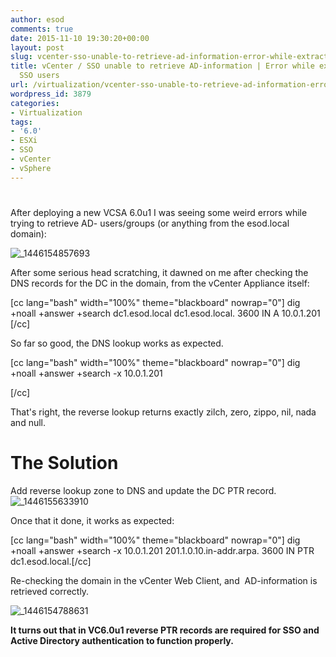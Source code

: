 ```yaml
---
author: esod
comments: true
date: 2015-11-10 19:30:20+00:00
layout: post
slug: vcenter-sso-unable-to-retrieve-ad-information-error-while-extracting-local-sso-users
title: vCenter / SSO unable to retrieve AD-information | Error while extracting local
  SSO users
url: /virtualization/vcenter-sso-unable-to-retrieve-ad-information-error-while-extracting-local-sso-users/
wordpress_id: 3879
categories:
- Virtualization
tags:
- '6.0'
- ESXi
- SSO
- vCenter
- vSphere
---
```


# 



After deploying a new VCSA 6.0u1 I was seeing some weird errors while trying to retrieve AD- users/groups (or anything from the esod.local domain):

![_1446154857693](http://vninja.net/wordpress/wp-content/uploads/2015/10/1446154857693.png)

After some serious head scratching, it dawned on me after checking the DNS records for the DC in the domain, from the vCenter Appliance itself:

[cc lang="bash" width="100%" theme="blackboard" nowrap="0"]
dig +noall +answer +search dc1.esod.local
dc1.esod.local. 3600 IN A 10.0.1.201
[/cc]

So far so good, the DNS lookup works as expected.

[cc lang="bash" width="100%" theme="blackboard" nowrap="0"]
dig +noall +answer +search -x 10.0.1.201

[/cc]

That's right, the reverse lookup returns exactly zilch, zero, zippo, nil, nada and null.



# The Solution



Add reverse lookup zone to DNS and update the DC PTR record.![_1446155633910](http://vninja.net/wordpress/wp-content/uploads/2015/10/1446155633910.png)



Once that it done, it works as expected:

[cc lang="bash" width="100%" theme="blackboard" nowrap="0"]
dig +noall +answer +search -x 10.0.1.201
201.1.0.10.in-addr.arpa. 3600 IN PTR dc1.esod.local.[/cc]

Re-checking the domain in the vCenter Web Client, and  AD-information is retrieved correctly.

![_1446154788631](http://vninja.net/wordpress/wp-content/uploads/2015/10/1446154788631.png)



**It turns out that in VC6.0u1 reverse PTR records are required for SSO and Active Directory authentication to function properly.**
